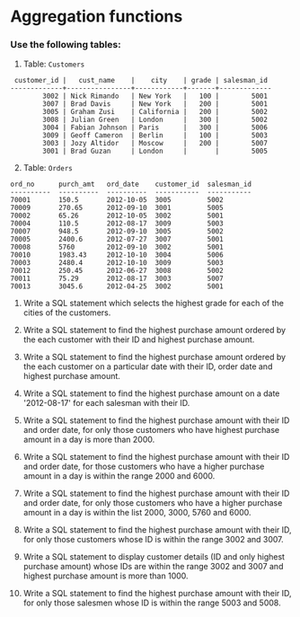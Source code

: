 # Aggregation functions

### Use the following tables:

1. Table: `Customers`

```
 customer_id |   cust_name    |    city    | grade | salesman_id
-------------+----------------+------------+-------+-------------
        3002 | Nick Rimando   | New York   |   100 |        5001
        3007 | Brad Davis     | New York   |   200 |        5001
        3005 | Graham Zusi    | California |   200 |        5002
        3008 | Julian Green   | London     |   300 |        5002
        3004 | Fabian Johnson | Paris      |   300 |        5006
        3009 | Geoff Cameron  | Berlin     |   100 |        5003
        3003 | Jozy Altidor   | Moscow     |   200 |        5007
        3001 | Brad Guzan     | London     |       |        5005
```

2. Table: `Orders`

```
ord_no      purch_amt   ord_date    customer_id  salesman_id
----------  ----------  ----------  -----------  -----------
70001       150.5       2012-10-05  3005         5002
70009       270.65      2012-09-10  3001         5005
70002       65.26       2012-10-05  3002         5001
70004       110.5       2012-08-17  3009         5003
70007       948.5       2012-09-10  3005         5002
70005       2400.6      2012-07-27  3007         5001
70008       5760        2012-09-10  3002         5001
70010       1983.43     2012-10-10  3004         5006
70003       2480.4      2012-10-10  3009         5003
70012       250.45      2012-06-27  3008         5002
70011       75.29       2012-08-17  3003         5007
70013       3045.6      2012-04-25  3002         5001
```

1. Write a SQL statement which selects the highest grade for each of the cities of the customers.

2. Write a SQL statement to find the highest purchase amount ordered by the each customer with their ID and highest purchase amount.

3. Write a SQL statement to find the highest purchase amount ordered by the each customer on a particular date with their ID, order date and highest purchase amount.

4. Write a SQL statement to find the highest purchase amount on a date '2012-08-17' for each salesman with their ID.

5. Write a SQL statement to find the highest purchase amount with their ID and order date, for only those customers who have highest purchase amount in a day is more than 2000.

6. Write a SQL statement to find the highest purchase amount with their ID and order date, for those customers who have a higher purchase amount in a day is within the range 2000 and 6000.

7. Write a SQL statement to find the highest purchase amount with their ID and order date, for only those customers who have a higher purchase amount in a day is within the list 2000, 3000, 5760 and 6000.

8. Write a SQL statement to find the highest purchase amount with their ID, for only those customers whose ID is within the range 3002 and 3007.

9. Write a SQL statement to display customer details (ID and only highest purchase amount) whose IDs are within the range 3002 and 3007 and highest purchase amount is more than 1000.

10) Write a SQL statement to find the highest purchase amount with their ID, for only those salesmen whose ID is within the range 5003 and 5008.
